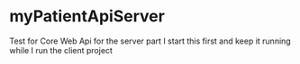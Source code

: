 # myPatientApiServer
Test for Core Web Api for the server part
I start this first and keep it running while I run the client project
